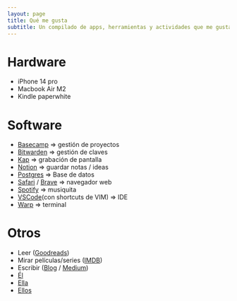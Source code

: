 ```yaml
---
layout: page
title: Qué me gusta
subtitle: Un compilado de apps, herramientas y actividades que me gusta hacer
---
```


# Hardware
- iPhone 14 pro
- Macbook Air M2
- Kindle paperwhite

# Software
- [Basecamp](https://basecamp.com) => gestión de proyectos
- [Bitwarden](https://bitwarden.com/) => gestión de claves
- [Kap](https://getkap.co) => grabación de pantalla
- [Notion](https://notion.so/) => guardar notas / ideas
- [Postgres](https://www.postgresql.org) => Base de datos
- [Safari](https://www.apple.com/safari/) / [Brave](https://brave.com/es/) => navegador web
- [Spotify](https://spotify.com) => musiquita
- [VSCode](https://code.visualstudio.com)(con shortcuts de VIM) => IDE
- [Warp](https://warp.dev/) => terminal

# Otros
- Leer ([Goodreads](https://www.goodreads.com/user/show/10355548-nico))
- Mirar películas/series ([IMDB](https://www.imdb.com/user/ur46820557/ratings?ref_=nv_usr_rt_4))
- Escribir ([Blog](https://nicogaldamez.com.ar) / [Medium](https://medium.com/@nicogaldamez))
- [Él](https://es.wikipedia.org/wiki/Lionel_Messi)
- [Ella](https://es.wikipedia.org/wiki/Kim_Wexler)
- [Ellos](https://es.wikipedia.org/wiki/Les_Luthiers)
